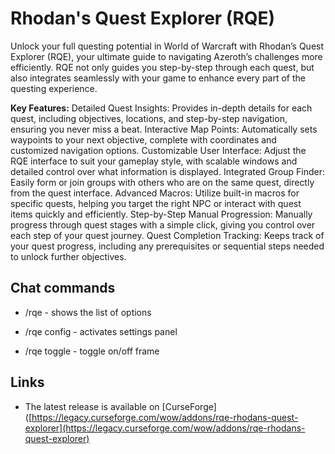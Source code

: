 Rhodan's Quest Explorer (RQE)
=============================

Unlock your full questing potential in World of Warcraft with Rhodan’s Quest Explorer (RQE), your ultimate guide to navigating Azeroth’s challenges more efficiently. RQE not only guides you step-by-step through each quest, but also integrates seamlessly with your game to enhance every part of the questing experience.

**Key Features:**
Detailed Quest Insights: Provides in-depth details for each quest, including objectives, locations, and step-by-step navigation, ensuring you never miss a beat.
Interactive Map Points: Automatically sets waypoints to your next objective, complete with coordinates and customized navigation options.
Customizable User Interface: Adjust the RQE interface to suit your gameplay style, with scalable windows and detailed control over what information is displayed.
Integrated Group Finder: Easily form or join groups with others who are on the same quest, directly from the quest interface.
Advanced Macros: Utilize built-in macros for specific quests, helping you target the right NPC or interact with quest items quickly and efficiently.
Step-by-Step Manual Progression: Manually progress through quest stages with a simple click, giving you control over each step of your quest journey.
Quest Completion Tracking: Keeps track of your quest progress, including any prerequisites or sequential steps needed to unlock further objectives.

Chat commands
-------------

* /rqe - shows the list of options

* /rqe config - activates settings panel
* /rqe toggle - toggle on/off frame

Links
-----

* The latest release is available on [CurseForge]([https://legacy.curseforge.com/wow/addons/rqe-rhodans-quest-explorer](https://legacy.curseforge.com/wow/addons/rqe-rhodans-quest-explorer)
